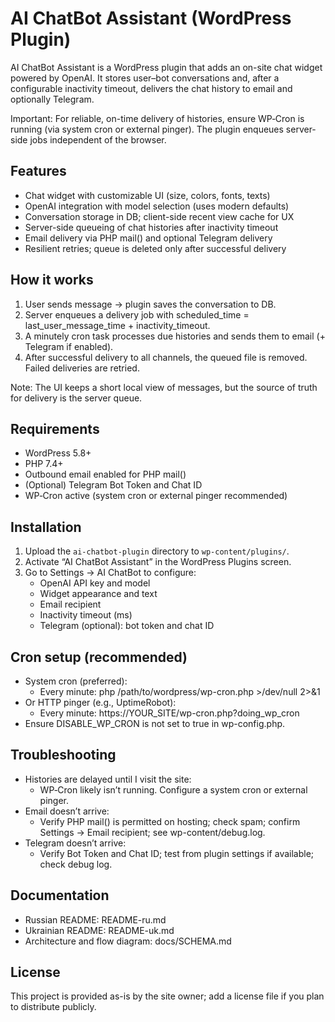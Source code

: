 # AI ChatBot Assistant (WordPress Plugin)

AI ChatBot Assistant is a WordPress plugin that adds an on-site chat widget powered by OpenAI. It stores user–bot conversations and, after a configurable inactivity timeout, delivers the chat history to email and optionally Telegram.

Important: For reliable, on-time delivery of histories, ensure WP‑Cron is running (via system cron or external pinger). The plugin enqueues server-side jobs independent of the browser.

## Features
- Chat widget with customizable UI (size, colors, fonts, texts)
- OpenAI integration with model selection (uses modern defaults)
- Conversation storage in DB; client-side recent view cache for UX
- Server-side queueing of chat histories after inactivity timeout
- Email delivery via PHP mail() and optional Telegram delivery
- Resilient retries; queue is deleted only after successful delivery

## How it works
1) User sends message → plugin saves the conversation to DB.
2) Server enqueues a delivery job with scheduled_time = last_user_message_time + inactivity_timeout.
3) A minutely cron task processes due histories and sends them to email (+ Telegram if enabled).
4) After successful delivery to all channels, the queued file is removed. Failed deliveries are retried.

Note: The UI keeps a short local view of messages, but the source of truth for delivery is the server queue.

## Requirements
- WordPress 5.8+
- PHP 7.4+
- Outbound email enabled for PHP mail()
- (Optional) Telegram Bot Token and Chat ID
- WP‑Cron active (system cron or external pinger recommended)

## Installation
1) Upload the `ai-chatbot-plugin` directory to `wp-content/plugins/`.
2) Activate “AI ChatBot Assistant” in the WordPress Plugins screen.
3) Go to Settings → AI ChatBot to configure:
   - OpenAI API key and model
   - Widget appearance and text
   - Email recipient
   - Inactivity timeout (ms)
   - Telegram (optional): bot token and chat ID

## Cron setup (recommended)
- System cron (preferred):
  - Every minute: php /path/to/wordpress/wp-cron.php >/dev/null 2>&1
- Or HTTP pinger (e.g., UptimeRobot):
  - Every minute: https://YOUR_SITE/wp-cron.php?doing_wp_cron
- Ensure DISABLE_WP_CRON is not set to true in wp-config.php.

## Troubleshooting
- Histories are delayed until I visit the site:
  - WP‑Cron likely isn’t running. Configure a system cron or external pinger.
- Email doesn’t arrive:
  - Verify PHP mail() is permitted on hosting; check spam; confirm Settings → Email recipient; see wp-content/debug.log.
- Telegram doesn’t arrive:
  - Verify Bot Token and Chat ID; test from plugin settings if available; check debug log.

## Documentation
- Russian README: README-ru.md
- Ukrainian README: README-uk.md
- Architecture and flow diagram: docs/SCHEMA.md

## License
This project is provided as-is by the site owner; add a license file if you plan to distribute publicly.
